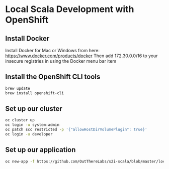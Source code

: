 # Local Scala Development with OpenShift

## Install Docker
Install Docker for Mac or Windows from here: https://www.docker.com/products/docker
Then add 172.30.0.0/16 to your insecure registries in using the Docker menu bar item

## Install the OpenShift CLI tools
```bash
brew update
brew install openshift-cli
```

## Set up our cluster
```bash
oc cluster up
oc login -u system:admin
oc patch scc restricted -p '{"allowHostDirVolumePlugin": true}'
oc login -u developer
```

## Set up our application
```bash
oc new-app -f https://github.com/OutThereLabs/s2i-scala/blob/master/local-development.yaml --param="SOURCE_PATH=${PWD}"
```
